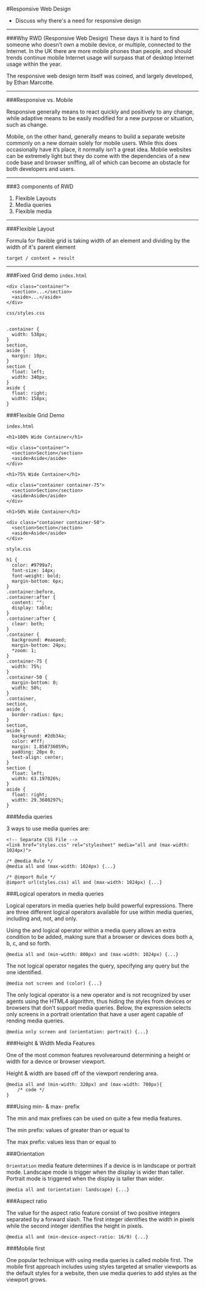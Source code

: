 #Responsive Web Design

- Discuss why there's a need for responsive design

---

###Why RWD (Responsive Web Design)
These days it is hard to find someone who doesn’t own a mobile device, or multiple, connected to the Internet. In the UK there are more mobile phones than people, and should trends continue mobile Internet usage will surpass that of desktop Internet usage within the year.

The responsive web design term itself was coined, and largely developed, by Ethan Marcotte.

---

###Responsive vs. Mobile

Responsive generally means to react quickly and positively to any change, while adaptive means to be easily modified for a new purpose or situation, such as change. 

Mobile, on the other hand, generally means to build a separate website commonly on a new domain solely for mobile users. While this does occasionally have it’s place, it normally isn’t a great idea. Mobile websites can be extremely light but they do come with the dependencies of a new code base and browser sniffing, all of which can become an obstacle for both developers and users.

---

###3 components of RWD

1. Flexible Layouts
2. Media queries
3. Flexible media

---

###Flexible Layout

Formula for flexible grid is taking width of an element and dividing by the width of it's parent element

	target / content = result

---


###Fixed Grid demo
`index.html`

```
<div class="container">
  <section>...</section>
  <aside>...</aside>
</div>
```

`css/styles.css`

```

.container {
  width: 538px;
}
section,
aside {
  margin: 10px;
}
section {
  float: left;
  width: 340px;
}
aside {
  float: right;
  width: 158px;
}
```

###Flexible Grid Demo

`index.html`

```
<h1>100% Wide Container</h1>

<div class="container">
  <section>Section</section>
  <aside>Aside</aside>
</div>

<h1>75% Wide Container</h1>

<div class="container container-75">
  <section>Section</section>
  <aside>Aside</aside>
</div>

<h1>50% Wide Container</h1>

<div class="container container-50">
  <section>Section</section>
  <aside>Aside</aside>
</div>
```

`style.css`

```
h1 {
  color: #9799a7;
  font-size: 14px;
  font-weight: bold;
  margin-bottom: 6px;
}
.container:before,
.container:after {
  content: "";
  display: table;
}
.container:after {
  clear: both;
}
.container {
  background: #eaeaed;
  margin-bottom: 24px;
  *zoom: 1;
}
.container-75 {
  width: 75%;
}
.container-50 {
  margin-bottom: 0;
  width: 50%;
}
.container,
section,
aside {
  border-radius: 6px;
}
section,
aside {
  background: #2db34a;
  color: #fff;
  margin: 1.858736059%;
  padding: 20px 0;
  text-align: center;
}
section {
  float: left;
  width: 63.197026%;
}
aside {
  float: right;
  width: 29.3680297%;
}
```
###Media queries

3 ways to use media queries are: 

```
<!-- Separate CSS File -->
<link href="styles.css" rel="stylesheet" media="all and (max-width: 1024px)">

/* @media Rule */
@media all and (max-width: 1024px) {...}

/* @import Rule */
@import url(styles.css) all and (max-width: 1024px) {...}
```

###Logical operators in media queries

Logical operators in media queries help build powerful expressions. There are three different logical operators available for use within media queries, including and, not, and only.

Using the and logical operator within a media query allows an extra condition to be added, making sure that a browser or devices does both a, b, c, and so forth. 

```
@media all and (min-width: 800px) and (max-width: 1024px) {...}
```

The not logical operator negates the query, specifying any query but the one identified. 

```
@media not screen and (color) {...}
```

The only logical operator is a new operator and is not recognized by user agents using the HTML4 algorithm, thus hiding the styles from devices or browsers that don’t support media queries. Below, the expression selects only screens in a portrait orientation that have a user agent capable of rending media queries.

```
@media only screen and (orientation: portrait) {...}
```

###Height & Width Media Features

One of the most common features revolvearound determining a height or width for a device or browser viewport. 

Height & width are based off of the viewport rendering area. 

```
@media all and (min-width: 320px) and (max-width: 780px){
	/* code */
}
```

###Using min- & max- prefix

The min and max prefixes can be used on quite a few media features. 

The min prefix: values of greater than or equal to 

The max prefix: values less than or equal to

###Orientation 

`Orientation` media feature determines if a device is in landscape or portrait mode. Landscape mode is trigger when the display is wider than taller. Portrait mode is triggered when the display is taller than wider.

```
@media all and (orientation: landscape) {...}
```

###Aspect ratio

The value for the aspect ratio feature consist of two positive integers separated by a forward slash. The first integer identifies the width in pixels while the second integer identifies the height in pixels.

```
@media all and (min-device-aspect-ratio: 16/9) {...}
```

###Mobile first 

One popular technique with using media queries is called mobile first. The mobile first approach includes using styles targeted at smaller viewports as the default styles for a website, then use media queries to add styles as the viewport grows.